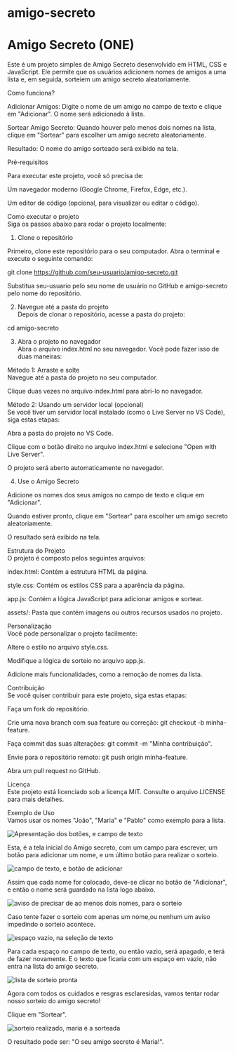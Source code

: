 # amigo-secreto


# Amigo Secreto (ONE)

Este é um projeto simples de Amigo Secreto desenvolvido em HTML, CSS e JavaScript. Ele permite que os usuários adicionem nomes de amigos a uma lista e, em seguida, sorteiem um amigo secreto aleatoriamente.

Como funciona?

Adicionar Amigos: Digite o nome de um amigo no campo de texto e clique em "Adicionar". O nome será adicionado à lista.

Sortear Amigo Secreto: Quando houver pelo menos dois nomes na lista, clique em "Sortear" para escolher um amigo secreto aleatoriamente.

Resultado: O nome do amigo sorteado será exibido na tela.

Pré-requisitos

Para executar este projeto, você só precisa de:

Um navegador moderno (Google Chrome, Firefox, Edge, etc.).

Um editor de código (opcional, para visualizar ou editar o código).

Como executar o projeto <br>
Siga os passos abaixo para rodar o projeto localmente:

1. Clone o repositório

Primeiro, clone este repositório para o seu computador. Abra o terminal e execute o seguinte comando:

git clone https://github.com/seu-usuario/amigo-secreto.git

Substitua seu-usuario pelo seu nome de usuário no GitHub e amigo-secreto pelo nome do repositório.

2. Navegue até a pasta do projeto <br>
Depois de clonar o repositório, acesse a pasta do projeto:


cd amigo-secreto

3. Abra o projeto no navegador <br>
Abra o arquivo index.html no seu navegador. Você pode fazer isso de duas maneiras:

Método 1: Arraste e solte <br>
Navegue até a pasta do projeto no seu computador.

Clique duas vezes no arquivo index.html para abri-lo no navegador.

Método 2: Usando um servidor local (opcional) <br>
Se você tiver um servidor local instalado (como o Live Server no VS Code), siga estas etapas:

Abra a pasta do projeto no VS Code.

Clique com o botão direito no arquivo index.html e selecione "Open with Live Server".

O projeto será aberto automaticamente no navegador.

4. Use o Amigo Secreto

Adicione os nomes dos seus amigos no campo de texto e clique em "Adicionar".

Quando estiver pronto, clique em "Sortear" para escolher um amigo secreto aleatoriamente.

O resultado será exibido na tela.

Estrutura do Projeto <br>
O projeto é composto pelos seguintes arquivos:

index.html: Contém a estrutura HTML da página.

style.css: Contém os estilos CSS para a aparência da página.

app.js: Contém a lógica JavaScript para adicionar amigos e sortear.

assets/: Pasta que contém imagens ou outros recursos usados no projeto.

Personalização <br>
Você pode personalizar o projeto facilmente:

Altere o estilo no arquivo style.css.

Modifique a lógica de sorteio no arquivo app.js.

Adicione mais funcionalidades, como a remoção de nomes da lista.

Contribuição <br>
Se você quiser contribuir para este projeto, siga estas etapas:

Faça um fork do repositório.

Crie uma nova branch com sua feature ou correção: git checkout -b minha-feature.

Faça commit das suas alterações: git commit -m "Minha contribuição".

Envie para o repositório remoto: git push origin minha-feature.

Abra um pull request no GitHub.

Licença <br>
Este projeto está licenciado sob a licença MIT. Consulte o arquivo LICENSE para mais detalhes.

Exemplo de Uso <br> 
Vamos usar os nomes "João", "Maria" e "Pablo" como exemplo para a lista.

![Apresentação dos botões, e campo de texto](https://github.com/user-attachments/assets/56abf091-c63c-4680-8c58-8b48f7d32111)

Esta, é a tela inicial do Amigo secreto, com um campo para escrever, um botão para adicionar um nome, e um último botão para realizar o sorteio.

![campo de texto, e botão de adicionar](https://github.com/user-attachments/assets/42fc1f52-640b-4fc7-b182-cd221927c067)

Assim que cada nome for colocado, deve-se clicar no botão de "Adicionar", e então o nome será guardado na lista logo abaixo.

![aviso de precisar de ao menos dois nomes, para o sorteio](https://github.com/user-attachments/assets/b651b018-96cf-410b-a119-feaf4ea3b495)

Caso tente fazer o sorteio com apenas um nome,ou nenhum um aviso impedindo o sorteio acontece.

![espaço vazio, na seleção de texto](https://github.com/user-attachments/assets/d33b0f38-a109-44a4-a2c8-fe96f2587013)

Para cada espaço no campo de texto, ou então vazio, será apagado, e terá de fazer novamente. E o texto que ficaria com um espaço em vazio, não entra na lista do amigo secreto.

![lista de sorteio pronta](https://github.com/user-attachments/assets/1c53787f-0a80-44e2-b477-1b1113905763)

Agora com todos os cuidados e resgras esclaresidas, vamos tentar rodar nosso sorteio do amigo secreto!

Clique em "Sortear".

![sorteio realizado, maria é a sorteada](https://github.com/user-attachments/assets/e3758a99-cc6d-4271-8b4c-24c2292e9eb9)


O resultado pode ser: "O seu amigo secreto é Maria!".

